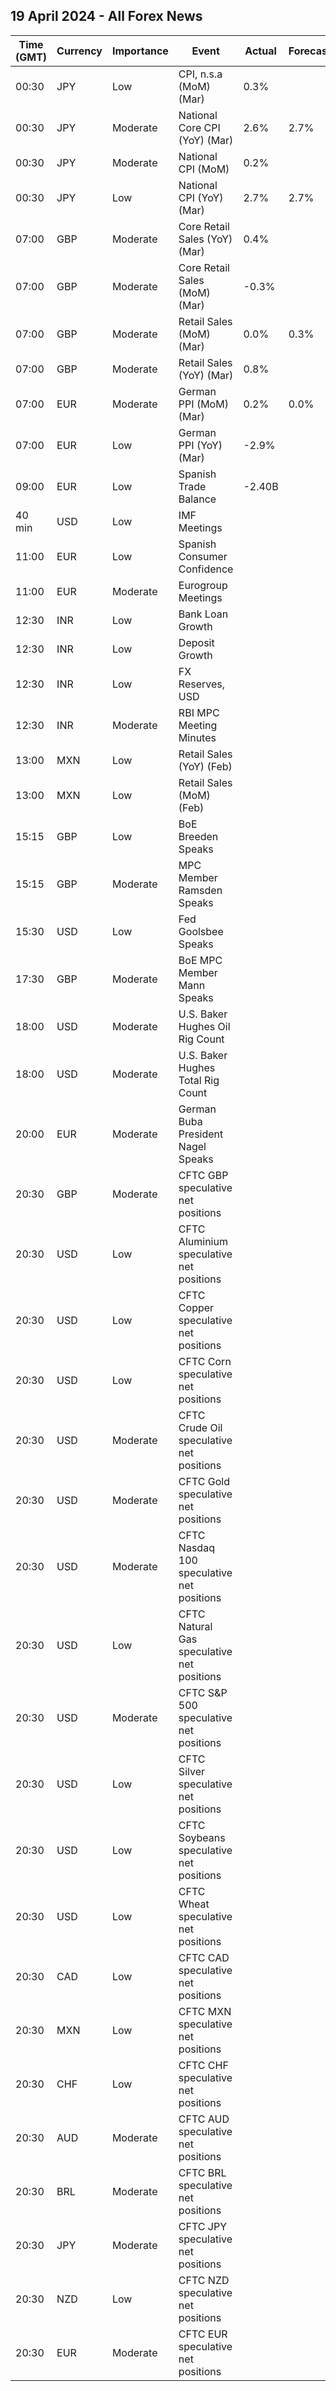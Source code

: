 ## 19 April 2024 - All Forex News

| Time (GMT) | Currency | Importance | Event | Actual | Forecast | Previous |
|------|----------|------------|-------|--------|----------|----------|
| 00:30 | JPY | Low | CPI, n.s.a (MoM) (Mar) | 0.3% |  | 0.0% |
| 00:30 | JPY | Moderate | National Core CPI (YoY) (Mar) | 2.6% | 2.7% | 2.8% |
| 00:30 | JPY | Moderate | National CPI (MoM) | 0.2% |  | 0.0% |
| 00:30 | JPY | Low | National CPI (YoY) (Mar) | 2.7% | 2.7% | 2.8% |
| 07:00 | GBP | Moderate | Core Retail Sales (YoY) (Mar) | 0.4% |  | -0.4% |
| 07:00 | GBP | Moderate | Core Retail Sales (MoM) (Mar) | -0.3% |  | 0.3% |
| 07:00 | GBP | Moderate | Retail Sales (MoM) (Mar) | 0.0% | 0.3% | 0.1% |
| 07:00 | GBP | Moderate | Retail Sales (YoY) (Mar) | 0.8% |  | -0.3% |
| 07:00 | EUR | Moderate | German PPI (MoM) (Mar) | 0.2% | 0.0% | -0.4% |
| 07:00 | EUR | Low | German PPI (YoY) (Mar) | -2.9% |  | -4.1% |
| 09:00 | EUR | Low | Spanish Trade Balance | -2.40B |  | -3.70B |
| 40 min | USD | Low | IMF Meetings |  |  |  |
| 11:00 | EUR | Low | Spanish Consumer Confidence |  |  | 78.5 |
| 11:00 | EUR | Moderate | Eurogroup Meetings |  |  |  |
| 12:30 | INR | Low | Bank Loan Growth |  |  | 20.2% |
| 12:30 | INR | Low | Deposit Growth |  |  | 13.5% |
| 12:30 | INR | Low | FX Reserves, USD |  |  | 648.56B |
| 12:30 | INR | Moderate | RBI MPC Meeting Minutes |  |  |  |
| 13:00 | MXN | Low | Retail Sales (YoY) (Feb) |  |  | -0.8% |
| 13:00 | MXN | Low | Retail Sales (MoM) (Feb) |  |  | -0.6% |
| 15:15 | GBP | Low | BoE Breeden Speaks |  |  |  |
| 15:15 | GBP | Moderate | MPC Member Ramsden Speaks |  |  |  |
| 15:30 | USD | Low | Fed Goolsbee Speaks |  |  |  |
| 17:30 | GBP | Moderate | BoE MPC Member Mann Speaks |  |  |  |
| 18:00 | USD | Moderate | U.S. Baker Hughes Oil Rig Count |  |  | 506 |
| 18:00 | USD | Moderate | U.S. Baker Hughes Total Rig Count |  |  | 617 |
| 20:00 | EUR | Moderate | German Buba President Nagel Speaks |  |  |  |
| 20:30 | GBP | Moderate | CFTC GBP speculative net positions |  |  | 28.3K |
| 20:30 | USD | Low | CFTC Aluminium speculative net positions |  |  | 2.6K |
| 20:30 | USD | Low | CFTC Copper speculative net positions |  |  | 42.7K |
| 20:30 | USD | Low | CFTC Corn speculative net positions |  |  | -190.2K |
| 20:30 | USD | Moderate | CFTC Crude Oil speculative net positions |  |  | 297.1K |
| 20:30 | USD | Moderate | CFTC Gold speculative net positions |  |  | 202.4K |
| 20:30 | USD | Moderate | CFTC Nasdaq 100 speculative net positions |  |  | 7.5K |
| 20:30 | USD | Low | CFTC Natural Gas speculative net positions |  |  | -127.9K |
| 20:30 | USD | Moderate | CFTC S&P 500 speculative net positions |  |  | -62.9K |
| 20:30 | USD | Low | CFTC Silver speculative net positions |  |  | 53.2K |
| 20:30 | USD | Low | CFTC Soybeans speculative net positions |  |  | -158.5K |
| 20:30 | USD | Low | CFTC Wheat speculative net positions |  |  | -52.4K |
| 20:30 | CAD | Low | CFTC CAD speculative net positions |  |  | -53.4K |
| 20:30 | MXN | Low | CFTC MXN speculative net positions |  |  | 139.7K |
| 20:30 | CHF | Low | CFTC CHF speculative net positions |  |  | -31.8K |
| 20:30 | AUD | Moderate | CFTC AUD speculative net positions |  |  | -92.3K |
| 20:30 | BRL | Moderate | CFTC BRL speculative net positions |  |  | -2.6K |
| 20:30 | JPY | Moderate | CFTC JPY speculative net positions |  |  | -162.2K |
| 20:30 | NZD | Low | CFTC NZD speculative net positions |  |  | -13.5K |
| 20:30 | EUR | Moderate | CFTC EUR speculative net positions |  |  | 32.7K |
